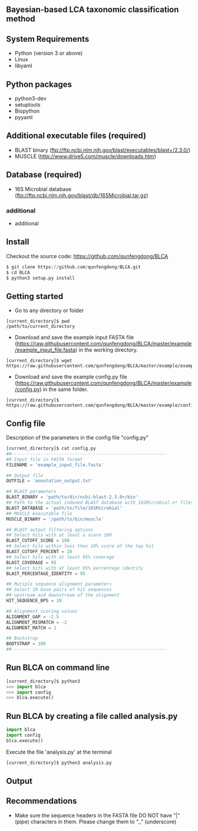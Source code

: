 Bayesian-based LCA taxonomic classification method
--------------------------------------------------

## System Requirements
* Python (version 3 or above)
* Linux
* libyaml

## Python packages
* python3-dev
* setuptools
* Biopython
* pyyaml

## Additional executable files (required)
* BLAST binary (ftp://ftp.ncbi.nlm.nih.gov/blast/executables/blast+/2.3.0/)
* MUSCLE (http://www.drive5.com/muscle/downloads.htm)

## Database (required)
* 16S Microbial database (ftp://ftp.ncbi.nlm.nih.gov/blast/db/16SMicrobial.tar.gz)
### additional
* additional

## Install
Checkout the source code: https://github.com/qunfengdong/BLCA
```python
$ git clone https://github.com/qunfengdong/BLCA.git
$ cd BLCA
$ python3 setup.py install
```

## Getting started
* Go to any directory or folder
```shell
[current_directory]$ pwd
/path/to/current_directory
```
* Download and save the example input FASTA file (https://raw.githubusercontent.com/qunfengdong/BLCA/master/example/example_input_file.fasta) in the working directory.
```shell
[current_directory]$ wget https://raw.githubusercontent.com/qunfengdong/BLCA/master/example/example_input_file.fasta
```
* Download and save the example config.py file (https://raw.githubusercontent.com/qunfengdong/BLCA/master/example/config.py) in the same folder.
```shell
[current_directory]$ https://raw.githubusercontent.com/qunfengdong/BLCA/master/example/config.py
```

## Config file
Description of the parameters in the config file "config.py"
```python
[current_directory]$ cat config.py
##-----------------------------------------------------------
## Input file in FASTA format
FILENAME = 'example_input_file.fasta'

## Output file
OUTFILE = 'annotation_output.txt'

## BLAST parameters
BLAST_BINARY = 'path/to/dir/ncbi-blast-2.3.0+/bin'
## Path to the actual indexed BLAST database with 16SMicrobial.n* files
BLAST_DATABASE = 'path/to/file/16SMicrobial'
## MUSCLE executable file
MUSCLE_BINARY = '/path/to/bin/muscle'

## BLAST output filtering options
## Select hits with at least a score 100
BLAST_CUTOFF_SCORE = 100
## Select hits within less then 10% score of the top hit
BLAST_CUTOFF_PERCENT = 10
## Select hits with at least 95% coverage
BLAST_COVERAGE = 95
## Select hits with at least 95% percentage identity
BLAST_PERCENTAGE_IDENTITY = 95

## Mutiple sequence alignment parameters
## Select 10 base pairs of hit sequences
## upstream and downstream of the alignment
HIT_SEQUENCE_BPS = 10

## Alignment scoring values
ALIGNMENT_GAP = -2.5
ALIGNMENT_MISMATCH = -2
ALIGNMENT_MATCH = 1

## Bootstrap
BOOTSTRAP = 100
##-----------------------------------------------------------
```

## Run BLCA on command line
```python
[current_directory]$ python3
>>> import blca
>>> import config
>>> blca.execute()
```

## Run BLCA by creating a file called analysis.py
```python
import blca
import config
blca.execute()
```

Execute the file 'analysis.py' at the terminal
```python
[current_directory]$ python3 analysis.py
```

## Output

## Recommendations
* Make sure the sequence headers in the FASTA file DO NOT have "|" (pipe) characters in them. Please change them to "_" (underscore)




